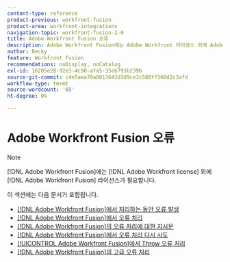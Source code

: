 ```yaml
---
content-type: reference
product-previous: workfront-fusion
product-area: workfront-integrations
navigation-topic: workfront-fusion-2-0
title: Adobe Workfront Fusion 오류
description: Adobe Workfront Fusion에는 Adobe Workfront 라이센스 외에 Adobe Workfront Fusion 라이센스가 필요합니다.
author: Becky
feature: Workfront Fusion
recommendations: noDisplay, noCatalog
exl-id: 16205e28-92e3-4c90-afa5-35eb793b239b
source-git-commit: c4e5aea70a8013643d3d9ce1c588ff560d2c3afd
workflow-type: tm+mt
source-wordcount: '65'
ht-degree: 0%

---
```


# Adobe Workfront Fusion 오류

>[!NOTE]
>
>[!DNL Adobe Workfront Fusion]에는 [!DNL Adobe Workfront license] 외에 [!DNL Adobe Workfront Fusion] 라이선스가 필요합니다.

이 섹션에는 다음 문서가 포함됩니다.

* [ [!DNL Adobe Workfront Fusion]에서 처리하는 동안 오류 발생](../../workfront-fusion/errors/error-processing.md)
* [ [!DNL Adobe Workfront Fusion]에서 오류 처리](../../workfront-fusion/errors/error-handling.md)
* [ [!DNL Adobe Workfront Fusion]의 오류 처리에 대한 지시문](../../workfront-fusion/errors/directives-for-error-handling.md)
* [ [!DNL Adobe Workfront Fusion]에서 오류 처리 다시 시도](../../workfront-fusion/errors/retry.md)
* [[!UICONTROL Adobe Workfront Fusion]에서 Throw 오류 처리](../../workfront-fusion/errors/throw.md)
* [ [!DNL Adobe Workfront Fusion]의 고급 오류 처리](../../workfront-fusion/errors/advanced-error-handling.md)
